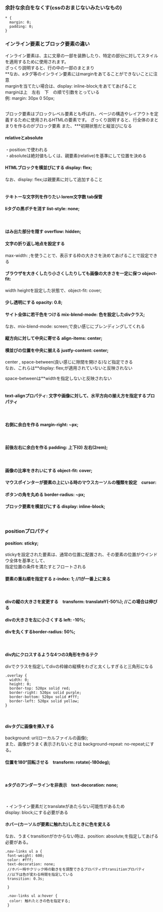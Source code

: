 ### 余計な余白をなくす(cssのおまじないみたいなもの)  
```
* {
  margin: 0;
  padding: 0;
}

```

### インライン要素とブロック要素の違い  
インライン要素は、主に文章の一部を装飾したり、特定の部分に対してスタイルを適用するために使用されます。  
ざっくり説明すると、行の中の一部のまとまり  
**なお、aタグ等のインライン要素にはmarginをあてることができないことに注意  
marginを当てたい場合は、display: inline-block;をあててあげること  
marginは上　左右　下　の順で引数をとっている  
例: margin: 30px 0 50px;

<br />
ブロック要素はブロックレベル要素とも呼ばれ、ページの構造やレイアウトを定義するために使用されるHTMLの要素です。  
ざっくり説明すると、行全体のまとまりを作るのがブロック要素  
また、***初期状態だと縦並びになる  
<br />  

#### relativeとabsolute  
・position:で使われる  
・absoluteは絶対値もしくは、親要素(relative)を基準にして位置を決める 

#### HTMLブロックを横並びにする display: flex;  
なお、display: flex;は親要素に対して追加すること  
<br />

#### テキトーな文字列を作りたい lorem文字数 tab保管

#### liタグの黒ポチを消す list-style: none;
<br />

#### はみ出た部分を隠す overflow: hidden;

#### 文字の折り返し地点を設定する  
max-width: ;を使うことで、表示する枠の大きさを決めてあげることで設定できる  

#### ブラウザを大きくしたり小さくしたりしても画像の大きさを一定に保つ object-fit:  
width heightを設定した状態で、object-fit: cover;  

#### 少し透明にする opacity: 0.8;

#### サイト全体に若干色をつける mix-blend-mode: 色を設定したdivクラス;  
なお、mix-blend-mode: screen;で良い感じにブレンディングしてくれる  

#### 縦方向に対して中央に寄せる align-items: center;  
#### 横並びの位置を中央に揃える justfy-content: center;  
center , space-between(良い感じに隙間を開ける)など指定できる  
なお、これらは**display: flex;が適用されていないと反映されない

space-betweenは**widthを指定しないと反映されない  
<br />

#### text-alignプロパティ: 文字や画像に対して、水平方向の揃え方を指定するプロパティ  
<br />

#### 右側に余白を作る margin-right: ~px; 
<br />

#### 前後左右に余白を作る padding: 上下(0) 左右(2rem);  
<br />

#### 画像の比率をきれいにする object-fit: cover;

#### マウスポインターが要素の上にいる時のマウスカーソルの種類を設定　cursor: 

#### ボタンの角を丸める border-radius: ~px;

#### ブロック要素を横並びにする  display: inline-block;
<br />  
  
### positionプロパティ    
#### position: sticky;  
stickyを設定された要素は、通常の位置に配置され、その要素の位置がウインドウ全体を基準として、  
指定位置の条件を満たすとフロートされる
<br />

#### 要素の重ね順を指定する z-index: 1; //1が一番上に来る  
<br />

#### divの縦の大きさを変更する　transform: translateY(-50%); //この場合は伸びる  
#### divの大きさを左に小さくする left: -10%;
#### divを丸くするborder-radius: 50%; 
<br />

#### div内にクロスするような4つの3角形を作るテク  
divでクラスを指定してdivの枠線の縦横をわざと太くしすぎると三角形になる  

```
.overlay {
  width: 0;
  height: 0;
  border-top: 520px solid red;
  border-right: 520px solid purple;
  border-bottom: 520px solid #fff;
  border-left: 520px solid yellow;
}
```

<br />

#### divタグに画像を挿入する  
background: url(ローカルファイルの画像);  
また、画像がうまく表示されないときは
background-repeat: no-repeat;にする。  


#### 位置を180°回転させる　transform: rotate(-180deg);
<br />

#### aタグのアンダーラインを非表示　text-decoration: none;  
<br />

・インライン要素だとtranslateがあたらない可能性があるため  
display: block;にする必要がある  

  
#### ホバー(カーソルが要素に触れた)したときに色を変える  
なお、うまくtransitionがかからない時は、position: absolute;を指定してあげる必要がある。  
```
.nav-links ul a {
 font-weight: 600;
 color: #fff;
 text-decoration: none;
 //ホバー時やクリック時の動きをを調整できるプロパティがtransitionプロパティ
 //以下は色が変わる時間を指定している
 transition: 0.3s;
 
 }
 
 .nav-links ul a:hover {
  color: 触れたときの色を指定する;
 }
```
<br /> 

